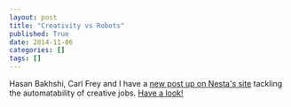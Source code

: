 ```yaml
---
layout: post
title: "Creativity vs Robots"
published: True
date: 2014-11-06
categories: []
tags: []
---
```


Hasan Bakhshi, Carl Frey and I have a [new post up on Nesta's site](http://www.nesta.org.uk/blog/creativity-versus-robots) tackling the automatability of creative jobs. [Have a look!](http://www.nesta.org.uk/blog/creativity-versus-robots)
